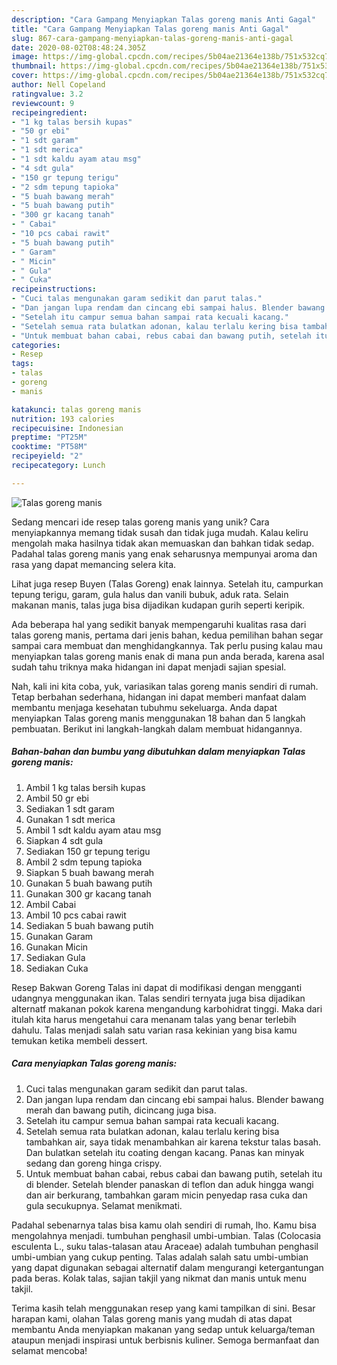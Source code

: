 ```yaml
---
description: "Cara Gampang Menyiapkan Talas goreng manis Anti Gagal"
title: "Cara Gampang Menyiapkan Talas goreng manis Anti Gagal"
slug: 867-cara-gampang-menyiapkan-talas-goreng-manis-anti-gagal
date: 2020-08-02T08:48:24.305Z
image: https://img-global.cpcdn.com/recipes/5b04ae21364e138b/751x532cq70/talas-goreng-manis-foto-resep-utama.jpg
thumbnail: https://img-global.cpcdn.com/recipes/5b04ae21364e138b/751x532cq70/talas-goreng-manis-foto-resep-utama.jpg
cover: https://img-global.cpcdn.com/recipes/5b04ae21364e138b/751x532cq70/talas-goreng-manis-foto-resep-utama.jpg
author: Nell Copeland
ratingvalue: 3.2
reviewcount: 9
recipeingredient:
- "1 kg talas bersih kupas"
- "50 gr ebi"
- "1 sdt garam"
- "1 sdt merica"
- "1 sdt kaldu ayam atau msg"
- "4 sdt gula"
- "150 gr tepung terigu"
- "2 sdm tepung tapioka"
- "5 buah bawang merah"
- "5 buah bawang putih"
- "300 gr kacang tanah"
- " Cabai"
- "10 pcs cabai rawit"
- "5 buah bawang putih"
- " Garam"
- " Micin"
- " Gula"
- " Cuka"
recipeinstructions:
- "Cuci talas mengunakan garam sedikit dan parut talas."
- "Dan jangan lupa rendam dan cincang ebi sampai halus. Blender bawang merah dan bawang putih, dicincang juga bisa."
- "Setelah itu campur semua bahan sampai rata kecuali kacang."
- "Setelah semua rata bulatkan adonan, kalau terlalu kering bisa tambahkan air, saya tidak menambahkan air karena tekstur talas basah. Dan bulatkan setelah itu coating dengan kacang. Panas kan minyak sedang dan goreng hinga crispy."
- "Untuk membuat bahan cabai, rebus cabai dan bawang putih, setelah itu di blender. Setelah blender panaskan di teflon dan aduk hingga wangi dan air berkurang, tambahkan garam micin penyedap rasa cuka dan gula secukupnya. Selamat menikmati."
categories:
- Resep
tags:
- talas
- goreng
- manis

katakunci: talas goreng manis 
nutrition: 193 calories
recipecuisine: Indonesian
preptime: "PT25M"
cooktime: "PT58M"
recipeyield: "2"
recipecategory: Lunch

---
```



![Talas goreng manis](https://img-global.cpcdn.com/recipes/5b04ae21364e138b/751x532cq70/talas-goreng-manis-foto-resep-utama.jpg)

Sedang mencari ide resep talas goreng manis yang unik? Cara menyiapkannya memang tidak susah dan tidak juga mudah. Kalau keliru mengolah maka hasilnya tidak akan memuaskan dan bahkan tidak sedap. Padahal talas goreng manis yang enak seharusnya mempunyai aroma dan rasa yang dapat memancing selera kita.

Lihat juga resep Buyen (Talas Goreng) enak lainnya. Setelah itu, campurkan tepung terigu, garam, gula halus dan vanili bubuk, aduk rata. Selain makanan manis, talas juga bisa dijadikan kudapan gurih seperti keripik.

Ada beberapa hal yang sedikit banyak mempengaruhi kualitas rasa dari talas goreng manis, pertama dari jenis bahan, kedua pemilihan bahan segar sampai cara membuat dan menghidangkannya. Tak perlu pusing kalau mau menyiapkan talas goreng manis enak di mana pun anda berada, karena asal sudah tahu triknya maka hidangan ini dapat menjadi sajian spesial.


Nah, kali ini kita coba, yuk, variasikan talas goreng manis sendiri di rumah. Tetap berbahan sederhana, hidangan ini dapat memberi manfaat dalam membantu menjaga kesehatan tubuhmu sekeluarga. Anda dapat menyiapkan Talas goreng manis menggunakan 18 bahan dan 5 langkah pembuatan. Berikut ini langkah-langkah dalam membuat hidangannya.

<!--inarticleads1-->

##### Bahan-bahan dan bumbu yang dibutuhkan dalam menyiapkan Talas goreng manis:

1. Ambil 1 kg talas bersih kupas
1. Ambil 50 gr ebi
1. Sediakan 1 sdt garam
1. Gunakan 1 sdt merica
1. Ambil 1 sdt kaldu ayam atau msg
1. Siapkan 4 sdt gula
1. Sediakan 150 gr tepung terigu
1. Ambil 2 sdm tepung tapioka
1. Siapkan 5 buah bawang merah
1. Gunakan 5 buah bawang putih
1. Gunakan 300 gr kacang tanah
1. Ambil  Cabai
1. Ambil 10 pcs cabai rawit
1. Sediakan 5 buah bawang putih
1. Gunakan  Garam
1. Gunakan  Micin
1. Sediakan  Gula
1. Sediakan  Cuka


Resep Bakwan Goreng Talas ini dapat di modifikasi dengan mengganti udangnya menggunakan ikan. Talas sendiri ternyata juga bisa dijadikan alternatf makanan pokok karena mengandung karbohidrat tinggi. Maka dari itulah kita harus mengetahui cara menanam talas yang benar terlebih dahulu. Talas menjadi salah satu varian rasa kekinian yang bisa kamu temukan ketika membeli dessert. 

<!--inarticleads2-->

##### Cara menyiapkan Talas goreng manis:

1. Cuci talas mengunakan garam sedikit dan parut talas.
1. Dan jangan lupa rendam dan cincang ebi sampai halus. Blender bawang merah dan bawang putih, dicincang juga bisa.
1. Setelah itu campur semua bahan sampai rata kecuali kacang.
1. Setelah semua rata bulatkan adonan, kalau terlalu kering bisa tambahkan air, saya tidak menambahkan air karena tekstur talas basah. Dan bulatkan setelah itu coating dengan kacang. Panas kan minyak sedang dan goreng hinga crispy.
1. Untuk membuat bahan cabai, rebus cabai dan bawang putih, setelah itu di blender. Setelah blender panaskan di teflon dan aduk hingga wangi dan air berkurang, tambahkan garam micin penyedap rasa cuka dan gula secukupnya. Selamat menikmati.


Padahal sebenarnya talas bisa kamu olah sendiri di rumah, lho. Kamu bisa mengolahnya menjadi. tumbuhan penghasil umbi-umbian. Talas (Colocasia esculenta L., suku talas-talasan atau Araceae) adalah tumbuhan penghasil umbi-umbian yang cukup penting. Talas adalah salah satu umbi-umbian yang dapat digunakan sebagai alternatif dalam mengurangi ketergantungan pada beras. Kolak talas, sajian takjil yang nikmat dan manis untuk menu takjil. 

Terima kasih telah menggunakan resep yang kami tampilkan di sini. Besar harapan kami, olahan Talas goreng manis yang mudah di atas dapat membantu Anda menyiapkan makanan yang sedap untuk keluarga/teman ataupun menjadi inspirasi untuk berbisnis kuliner. Semoga bermanfaat dan selamat mencoba!
